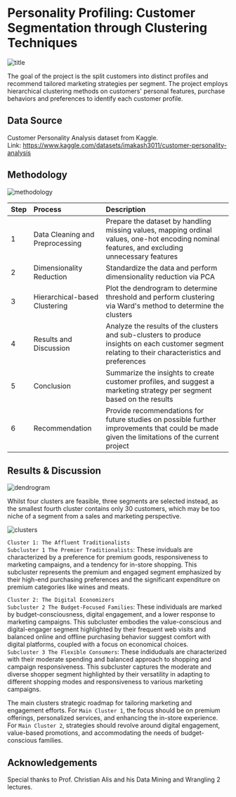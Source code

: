 # Personality Profiling: Customer Segmentation through Clustering Techniques
![title](https://github.com/user-attachments/assets/f8bdd7c9-f9a6-41ff-a88e-9e46ff3daba1)

The goal of the project is the split customers into distinct profiles and recommend tailored marketing strategies per segment.
The project employs hierarchical clustering methods on customers' personal features, purchase behaviors and preferences to identify each customer profile.

## Data Source
Customer Personality Analysis dataset from Kaggle.  
Link: https://www.kaggle.com/datasets/imakash3011/customer-personality-analysis

## Methodology
![methodology](https://github.com/user-attachments/assets/2fe0e78f-05af-408d-84fd-6189a38a0507)

| Step | Process                         | Description                                                                                                                                         |
|:-----|:--------------------------------|:----------------------------------------------------------------------------------------------------------------------------------------------------|
| 1    | Data Cleaning and Preprocessing | Prepare the dataset by handling missing values, mapping ordinal values, one-hot encoding nominal features, and excluding unnecessary features       |
| 2    | Dimensionality Reduction        | Standardize the data and perform dimensionality reduction via PCA                                                                                   |
| 3    | Hierarchical-based Clustering   | Plot the dendrogram to determine threshold and perform clustering via Ward's method to determine the clusters                                       |
| 4    | Results and Discussion          | Analyze the results of the clusters and sub-clusters to produce insights on each customer segment relating to their characteristics and preferences |
| 5    | Conclusion                      | Summarize the insights to create customer profiles, and suggest a marketing strategy per segment based on the results                               |
| 6    | Recommendation                  | Provide recommendations for future studies on possible further improvements that could be made given the limitations of the current project         |

## Results & Discussion
![dendrogram](https://github.com/user-attachments/assets/51bfc34b-3eb4-4b9b-8105-92d04096a55c)

Whilst four clusters are feasible, three segments are selected instead, as the smallest fourth cluster contains only 30 customers, which may be too niche of a segment from a sales and marketing perspective.

![clusters](https://github.com/user-attachments/assets/8b89b518-9c7c-4b37-926e-1a8385625eec)

`Cluster 1: The Affluent Traditionalists`  
`Subcluster 1 The Premier Traditionalists`:
These inviduals are characterized by a preference for premium goods, responsiveness to marketing campaigns, and a tendency for in-store shopping. This subcluster represents the premium and engaged segment emphasized by their high-end purchasing preferences and the significant expenditure on premium categories like wines and meats.

`Cluster 2: The Digital Economizers`  
`Subcluster 2 The Budget-Focused Families`:
These individuals are marked by budget-consciousness, digital engagement, and a lower response to marketing campaigns.
This subcluster embodies the value-conscious and digital-engager segment highlighted by their frequent web visits and balanced online and offline purchasing behavior suggest comfort with digital platforms, coupled with a focus on economical choices.  
`Subcluster 3 The Flexible Consumers`:
These indiduduals are characterized with their moderate spending and balanced approach to shopping and campaign responsiveness.
This subcluster captures the moderate and diverse shopper segment highlighted by their versatility in adapting to different shopping modes and responsiveness to various marketing campaigns.

The main clusters strategic roadmap for tailoring marketing and engagement efforts.
For `Main Cluster 1`, the focus should be on premium offerings, personalized services, and enhancing the in-store experience.
For `Main Cluster 2`, strategies should revolve around digital engagement, value-based promotions, and accommodating the needs of budget-conscious families.

## Acknowledgements
Special thanks to Prof. Christian Alis and his Data Mining and Wrangling 2 lectures.
